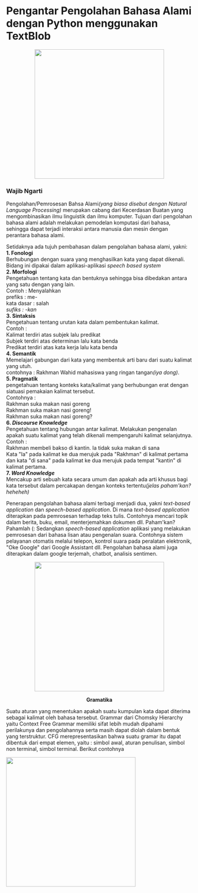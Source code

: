# Pengantar Pengolahan Bahasa Alami dengan Python menggunakan TextBlob

<p align="center">
<img src="https://memegenerator.net/img/instances/72705299/come-and-do-nlp-join-the-dark-side.jpg" height="350"/></p>

<h3>Wajib Ngarti</h3>
<p>Pengolahan/Pemrosesan Bahsa Alami<i>(yang biasa disebut dengan Natural Language Processing)</i> merupakan cabang dari Kecerdasan Buatan yang mengombinasikan ilmu linguistik dan ilmu komputer. Tujuan dari pengolahan bahasa alami adalah melakukan pemodelan komputasi dari bahasa, sehingga dapat terjadi interaksi antara manusia dan mesin dengan perantara bahasa alami.</p>

<p>Setidaknya ada tujuh pembahasan dalam pengolahan bahasa alami, yakni:<br>
<b>1. Fonologi</b><br>Berhubungan dengan suara yang menghasilkan kata yang dapat dikenali. Bidang ini dipakai dalam aplikasi-aplikasi <i>speech based system</i><br>
<b>2. Morfologi</b><br>Pengetahuan tentang kata dan bentuknya sehingga bisa dibedakan antara yang satu dengan yang lain.<br>Contoh : Menyalahkan <br>prefiks : me-<br>kata dasar : salah<br><i>sufiks : -kan</i><br>
<b>3. Sintaksis</b><br>Pengetahuan tentang urutan kata dalam pembentukan kalimat.<br>Contoh :<br>Kalimat terdiri atas subjek lalu predikat<br>Subjek terdiri atas determinan lalu kata benda<br>Predikat terdiri atas kata kerja lalu kata benda<br>
<b>4. Semantik</b><br>Memelajari gabungan dari kata yang membentuk arti baru dari suatu kalimat yang utuh.<br>contohnya : Rakhman Wahid mahasiswa yang ringan tangan<i>(iya dong)</i>.<br>
<b>5. Pragmatik</b><br>pengetahuan tentang konteks kata/kalimat yang berhubungan erat dengan siatuasi pemakaian kalimat tersebut.<br>Contohnya : <br>Rakhman suka makan nasi goreng<br>Rakhman suka makan nasi goreng!<br>Rakhman suka makan nasi goreng?<br>
<b>6. <i>Discourse Knowledge</i></b><br>Pengetahuan tentang hubungan antar kalimat. Melakukan pengenalan apakah suatu kalimat yang telah dikenali mempengaruhi kalimat selanjutnya.<br>Contoh :<br>Rakhman membeli bakso di kantin. Ia tidak suka makan di sana<br>Kata "Ia" pada kalimat ke dua merujuk pada "Rakhman" di kalimat pertama dan kata "di sana" pada kalimat ke dua merujuk pada tempat "kantin" di kalimat pertama.<br>
<b>7. <i>Word Knowledge</i></b><br>Mencakup arti sebuah kata secara umum dan apakah ada arti khusus bagi kata tersebut dalam percakapan dengan konteks tertentu<i>(jelas paham'kan? heheheh)</i></p>

<p>Penerapan pengolahan bahasa alami terbagi menjadi dua, yakni <i>text-based application</i> dan <i>speech-based application</i>. Di mana <i>text-based application</i> diterapkan pada pemrosesan terhadap teks tulis. Contohnya mencari topik dalam berita, buku, email, menterjemahkan dokumen dll. Paham'kan? Pahamlah (: Sedangkan <i>speech-based application</i> aplikasi yang melakukan pemrosesan dari bahasa lisan atau pengenalan suara. Contohnya sistem pelayanan otomatis melalui telepon, kontrol suara pada peralatan elektronik, "Oke Google" dari Google Assistant dll. Pengolahan bahasa alami juga diterapkan dalam google terjemah, chatbot, analisis sentimen.</p>

<p align="center">
<img src="http://i1.kym-cdn.com/photos/images/newsfeed/000/531/557/a88.jpg" width="350"/></p>

<center><b>Gramatika</b></center>
<p>Suatu aturan yang menentukan apakah suatu kumpulan kata dapat diterima sebagai kalimat oleh bahasa tersebut. Grammar dari Chomsky Hierarchy yaitu Context Free Grammar memiliki sifat lebih mudah dipahami perilakunya dan pengolahannya serta masih dapat diolah dalam bentuk yang terstruktur. CFG merepresentasikan bahwa suatu gramar itu dapat dibentuk dari empat elemen, yaitu : simbol awal, aturan penulisan, simbol non terminal, simbol terminal. Berikut contohnya</p>
<p align="cennter">
<img src="https://lh3.googleusercontent.com/6LZKMcCKb_ObYjrxmhhv3dkC5sQo41Y99DUBr9K_FEyJyF2SHBfHwU3EfyPmLKw4tP4bu_EfmdAcTNWmmUiQlmR3lxUbnbWD7DFtbDfQJmG2CnWiAjgtSVjjRKGVBIACamBmsfjNrf5-ruxfLHxWw_kPbJQedM_uC1tWb6D9SfiIxCVefDbwyYPRb287pXbPAQK5_0YY_FwA3WaABhSlgz26Uym2czBm0Mu9o1PcWcSB_grFlMkqdt1nUazYOg6Pnl6dCSy5hquTFCUXKC3LJyisuHRFR3xCzBaWzn5A-pZuWDM2ywxo55s1My9-gmA72LnOm_CylTDz6wey_CZdP8Zt0g2NO9nwSq-BZcrhnvQgyUAu-J8bLxxUqOxDx-wPCadApvkvOlyDuSdsGPRoxN3jSeJY6exx3h53kHepvcoXEuF3EfALpxbXXoKEajwDawv22nIQzYhcfdMJL-8Aqw_vH2TuKJLmixPEFo_kEpCG2HBXBMTTUuVhpgoLd9tLKRWByDoSPKT6Ykj_ERfhC96Ga-9VFotAu3AyMomrarG3z304iI5L9jVbl4fsEZztXLpUfvE2xiYS85pC35uP0lCKw4Gib4u-pNtn2us=w870-h440-no" width="350"/>
</p>
